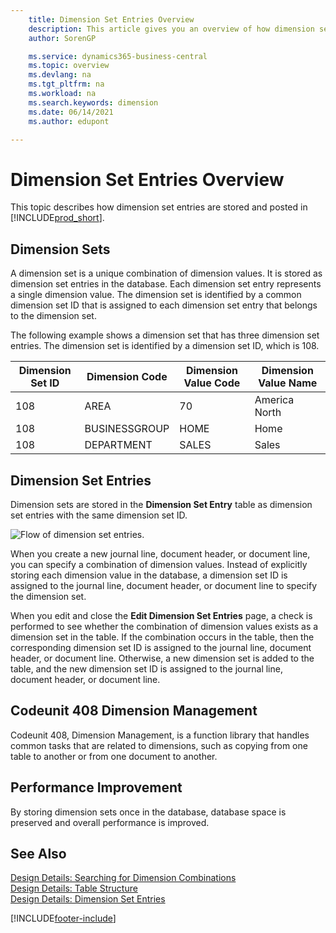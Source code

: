 ```yaml
---
    title: Dimension Set Entries Overview
    description: This article gives you an overview of how dimension set entries are stored as dimension set entries and how they are posted.
    author: SorenGP

    ms.service: dynamics365-business-central
    ms.topic: overview
    ms.devlang: na
    ms.tgt_pltfrm: na
    ms.workload: na
    ms.search.keywords: dimension
    ms.date: 06/14/2021
    ms.author: edupont

---
```

# Dimension Set Entries Overview
This topic describes how dimension set entries are stored and posted in [!INCLUDE[prod_short](includes/prod_short.md)].  

## Dimension Sets  
A dimension set is a unique combination of dimension values. It is stored as dimension set entries in the database. Each dimension set entry represents a single dimension value. The dimension set is identified by a common dimension set ID that is assigned to each dimension set entry that belongs to the dimension set.  

The following example shows a dimension set that has three dimension set entries. The dimension set is identified by a dimension set ID, which is 108.  

|Dimension Set ID|Dimension Code|Dimension Value Code|Dimension Value Name|  
|----------------------|--------------------|--------------------------|--------------------------|  
|108|AREA|70|America North|  
|108|BUSINESSGROUP|HOME|Home|  
|108|DEPARTMENT|SALES|Sales|  

## Dimension Set Entries  
Dimension sets are stored in the **Dimension Set Entry** table as dimension set entries with the same dimension set ID.  

![Flow of dimension set entries.](media/dimensionentrynav7.png "Flow of dimension set entries")  

When you create a new journal line, document header, or document line, you can specify a combination of dimension values. Instead of explicitly storing each dimension value in the database, a dimension set ID is assigned to the journal line, document header, or document line to specify the dimension set.  

When you edit and close the **Edit Dimension Set Entries** page, a check is performed to see whether the combination of dimension values exists as a dimension set in the table. If the combination occurs in the table, then the corresponding dimension set ID is assigned to the journal line, document header, or document line. Otherwise, a new dimension set is added to the table, and the new dimension set ID is assigned to the journal line, document header, or document line.

## Codeunit 408 Dimension Management
Codeunit 408, Dimension Management, is a function library that handles common tasks that are related to dimensions, such as copying from one table to another or from one document to another.

## Performance Improvement  
By storing dimension sets once in the database, database space is preserved and overall performance is improved.  

## See Also
[Design Details: Searching for Dimension Combinations](design-details-searching-for-dimension-combinations.md)   
[Design Details: Table Structure](design-details-table-structure.md)   
[Design Details: Dimension Set Entries](design-details-dimension-set-entries.md)   


[!INCLUDE[footer-include](includes/footer-banner.md)]
